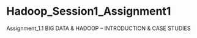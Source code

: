 # Hadoop_Session1_Assignment1
Assignment_1.1  BIG DATA &amp; HADOOP – INTRODUCTION &amp; CASE STUDIES

